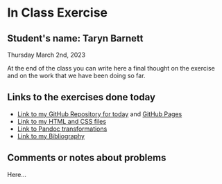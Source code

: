 # In Class Exercise
## Student's name: Taryn Barnett 

Thursday March 2nd, 2023 

At the end of the class you can write here a final thought on the exercise and on the work that we have been doing so far. 

## Links to the exercises done today 

- [Link to my GitHub Repository for today](https://github.com/taryneliana/DHExercise2) and [GitHub Pages](/DHExercise2/)
- [Link to my HTML and CSS files](/DHExercise2/exercise2.html)
- [Link to Pandoc transformations](/DHExercise2/pandoc_transformations.zip.zip)
- [Link to my Bibliography](/DHExercise2/bibliographies_Charismatic_Megafauna.html)

## Comments or notes about problems 

Here...
